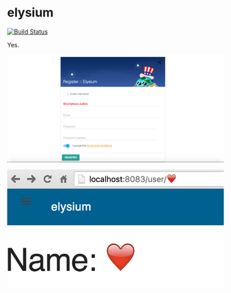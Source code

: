# elysium

[![Build Status](https://drone.io/github.com/hipinion/elysium/status.png)](https://drone.io/github.com/hipinion/elysium/latest)

Yes.

![Site registration](public/screenshots/register.png "Site Registration")

![UTF-8 everywhere](public/screenshots/utf8-user.png "UTF-8 everywhere")